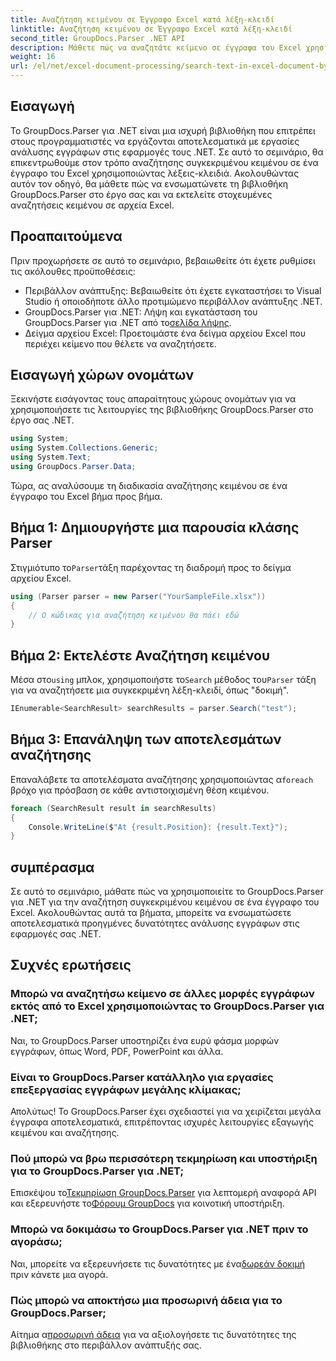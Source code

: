 ```yaml
---
title: Αναζήτηση κειμένου σε Έγγραφο Excel κατά λέξη-κλειδί
linktitle: Αναζήτηση κειμένου σε Έγγραφο Excel κατά λέξη-κλειδί
second_title: GroupDocs.Parser .NET API
description: Μάθετε πώς να αναζητάτε κείμενο σε έγγραφα του Excel χρησιμοποιώντας το GroupDocs.Parser για .NET. Ενσωματώστε προηγμένες δυνατότητες αναζήτησης κειμένου στις εφαρμογές σας .NET.
weight: 16
url: /el/net/excel-document-processing/search-text-in-excel-document-by-keyword/
---
```

## Εισαγωγή
Το GroupDocs.Parser για .NET είναι μια ισχυρή βιβλιοθήκη που επιτρέπει στους προγραμματιστές να εργάζονται αποτελεσματικά με εργασίες ανάλυσης εγγράφων στις εφαρμογές τους .NET. Σε αυτό το σεμινάριο, θα επικεντρωθούμε στον τρόπο αναζήτησης συγκεκριμένου κειμένου σε ένα έγγραφο του Excel χρησιμοποιώντας λέξεις-κλειδιά. Ακολουθώντας αυτόν τον οδηγό, θα μάθετε πώς να ενσωματώνετε τη βιβλιοθήκη GroupDocs.Parser στο έργο σας και να εκτελείτε στοχευμένες αναζητήσεις κειμένου σε αρχεία Excel.
## Προαπαιτούμενα
Πριν προχωρήσετε σε αυτό το σεμινάριο, βεβαιωθείτε ότι έχετε ρυθμίσει τις ακόλουθες προϋποθέσεις:
- Περιβάλλον ανάπτυξης: Βεβαιωθείτε ότι έχετε εγκαταστήσει το Visual Studio ή οποιοδήποτε άλλο προτιμώμενο περιβάλλον ανάπτυξης .NET.
-  GroupDocs.Parser για .NET: Λήψη και εγκατάσταση του GroupDocs.Parser για .NET από το[σελίδα λήψης](https://releases.groupdocs.com/parser/net/).
- Δείγμα αρχείου Excel: Προετοιμάστε ένα δείγμα αρχείου Excel που περιέχει κείμενο που θέλετε να αναζητήσετε.

## Εισαγωγή χώρων ονομάτων
Ξεκινήστε εισάγοντας τους απαραίτητους χώρους ονομάτων για να χρησιμοποιήσετε τις λειτουργίες της βιβλιοθήκης GroupDocs.Parser στο έργο σας .NET.
```csharp
using System;
using System.Collections.Generic;
using System.Text;
using GroupDocs.Parser.Data;
```

Τώρα, ας αναλύσουμε τη διαδικασία αναζήτησης κειμένου σε ένα έγγραφο του Excel βήμα προς βήμα.
## Βήμα 1: Δημιουργήστε μια παρουσία κλάσης Parser
 Στιγμιότυπο το`Parser`τάξη παρέχοντας τη διαδρομή προς το δείγμα αρχείου Excel.
```csharp
using (Parser parser = new Parser("YourSampleFile.xlsx"))
{
    // Ο κώδικας για αναζήτηση κειμένου θα πάει εδώ
}
```
## Βήμα 2: Εκτελέστε Αναζήτηση κειμένου
 Μέσα στο`using` μπλοκ, χρησιμοποιήστε το`Search` μέθοδος του`Parser` τάξη για να αναζητήσετε μια συγκεκριμένη λέξη-κλειδί, όπως "δοκιμή".
```csharp
IEnumerable<SearchResult> searchResults = parser.Search("test");
```
## Βήμα 3: Επανάληψη των αποτελεσμάτων αναζήτησης
 Επαναλάβετε τα αποτελέσματα αναζήτησης χρησιμοποιώντας α`foreach` βρόχο για πρόσβαση σε κάθε αντιστοιχισμένη θέση κειμένου.
```csharp
foreach (SearchResult result in searchResults)
{
    Console.WriteLine($"At {result.Position}: {result.Text}");
}
```

## συμπέρασμα
Σε αυτό το σεμινάριο, μάθατε πώς να χρησιμοποιείτε το GroupDocs.Parser για .NET για την αναζήτηση συγκεκριμένου κειμένου σε ένα έγγραφο του Excel. Ακολουθώντας αυτά τα βήματα, μπορείτε να ενσωματώσετε αποτελεσματικά προηγμένες δυνατότητες ανάλυσης εγγράφων στις εφαρμογές σας .NET.

## Συχνές ερωτήσεις
### Μπορώ να αναζητήσω κείμενο σε άλλες μορφές εγγράφων εκτός από το Excel χρησιμοποιώντας το GroupDocs.Parser για .NET;
Ναι, το GroupDocs.Parser υποστηρίζει ένα ευρύ φάσμα μορφών εγγράφων, όπως Word, PDF, PowerPoint και άλλα.
### Είναι το GroupDocs.Parser κατάλληλο για εργασίες επεξεργασίας εγγράφων μεγάλης κλίμακας;
Απολύτως! Το GroupDocs.Parser έχει σχεδιαστεί για να χειρίζεται μεγάλα έγγραφα αποτελεσματικά, επιτρέποντας ισχυρές λειτουργίες εξαγωγής κειμένου και αναζήτησης.
### Πού μπορώ να βρω περισσότερη τεκμηρίωση και υποστήριξη για το GroupDocs.Parser για .NET;
 Επισκέψου το[Τεκμηρίωση GroupDocs.Parser](https://tutorials.groupdocs.com/parser/net/) για λεπτομερή αναφορά API και εξερευνήστε το[Φόρουμ GroupDocs](https://forum.groupdocs.com/c/parser/17) για κοινοτική υποστήριξη.
### Μπορώ να δοκιμάσω το GroupDocs.Parser για .NET πριν το αγοράσω;
 Ναι, μπορείτε να εξερευνήσετε τις δυνατότητες με ένα[δωρεάν δοκιμή](https://releases.groupdocs.com/) πριν κάνετε μια αγορά.
### Πώς μπορώ να αποκτήσω μια προσωρινή άδεια για το GroupDocs.Parser;
 Αίτημα α[προσωρινή άδεια](https://purchase.groupdocs.com/temporary-license/) για να αξιολογήσετε τις δυνατότητες της βιβλιοθήκης στο περιβάλλον ανάπτυξής σας.